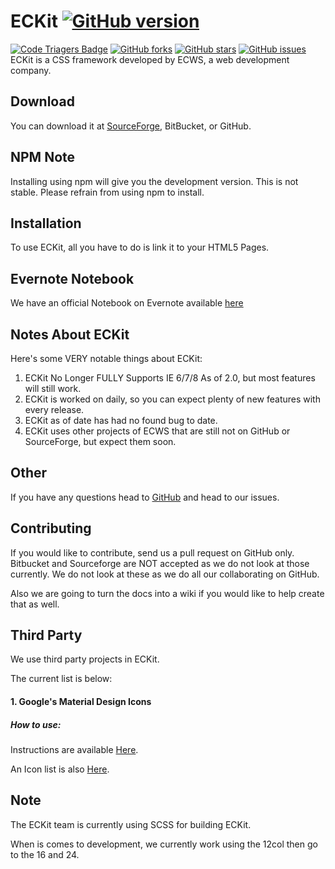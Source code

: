 # ECKit [![GitHub version](https://badge.fury.io/gh/ECWebServices%2FECKit.svg)](https://badge.fury.io/gh/ECWebServices%2FECKit)
[![Code Triagers Badge](https://www.codetriage.com/ecwebservices/eckit/badges/users.svg)](https://www.codetriage.com/ecwebservices/eckit)
[![GitHub forks](https://img.shields.io/github/forks/ECWebServices/ECKit.svg)](https://github.com/ECWebServices/ECKit/network)
[![GitHub stars](https://img.shields.io/github/stars/ECWebServices/ECKit.svg)](https://github.com/ECWebServices/ECKit/stargazers)
[![GitHub issues](https://img.shields.io/github/issues/ECWebServices/ECKit.svg)](https://github.com/ECWebServices/ECKit/issues)
<br />
ECKit is a CSS framework developed by ECWS, a web development company.


## Download
You can download it at [SourceForge](http://eckit-framework.sourceforge.net), BitBucket, or GitHub.

## NPM Note
Installing using npm will give you the development version. This is not stable. Please refrain from using npm to install.

## Installation
To use ECKit, all you have to do is link it to your HTML5 Pages. 

## Evernote Notebook
We have an official Notebook on Evernote available [here](https://www.evernote.com/pub/ecwebservices/eckit#st=p&n=03f0aa9e-945c-49fb-99fd-543d2a5c9164)

## Notes About ECKit
Here's some VERY notable things about ECKit:

1. ECKit No Longer FULLY Supports IE 6/7/8 As of 2.0, but most features will still work.
2. ECKit is worked on daily, so you can expect plenty of new features with every release.
3. ECKit as of date has had no found bug to date.
4. ECKit uses other projects of ECWS that are still not on GitHub or SourceForge, but expect them soon.

## Other
If you have any questions head to [GitHub](https://github.com/ElijahCruzWebServices/ECKit) and head to our issues.

## Contributing
If you would like to contribute, send us a pull request on GitHub only. Bitbucket and Sourceforge are NOT accepted as we do not look at those currently.
We do not look at these as we do all our collaborating on GitHub.

Also we are going to turn the docs into a wiki if you would like to help create that as well.

## Third Party

We use third party projects in ECKit.

The current list is below:

#### 1. Google's Material Design Icons
##### How to use:
Instructions are available [Here](http://google.github.io/material-design-icons/#icon-font-for-the-web).

An Icon list is also [Here](https://material.io/icons/).


## Note
The ECKit team is currently using SCSS for building ECKit.

When is comes to development, we currently work using the 12col then go to the 16 and 24.
